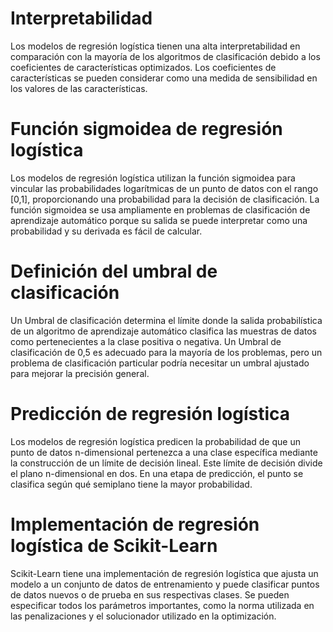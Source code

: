 # Interpretabilidad
Los modelos de regresión logística tienen una alta interpretabilidad en comparación con la mayoría de los algoritmos de clasificación debido a los coeficientes de características optimizados. Los coeficientes de características se pueden considerar como una medida de sensibilidad en los valores de las características.

# Función sigmoidea de regresión logística
Los modelos de regresión logística utilizan la función sigmoidea para vincular las probabilidades logarítmicas de un punto de datos con el rango [0,1], proporcionando una probabilidad para la decisión de clasificación. La función sigmoidea se usa ampliamente en problemas de clasificación de aprendizaje automático porque su salida se puede interpretar como una probabilidad y su derivada es fácil de calcular.

# Definición del umbral de clasificación
Un Umbral de clasificación determina el límite donde la salida probabilística de un algoritmo de aprendizaje automático clasifica las muestras de datos como pertenecientes a la clase positiva o negativa. Un Umbral de clasificación de 0,5 es adecuado para la mayoría de los problemas, pero un problema de clasificación particular podría necesitar un umbral ajustado para mejorar la precisión general.

# Predicción de regresión logística
Los modelos de regresión logística predicen la probabilidad de que un punto de datos n-dimensional pertenezca a una clase específica mediante la construcción de un límite de decisión lineal. Este límite de decisión divide el plano n-dimensional en dos. En una etapa de predicción, el punto se clasifica según qué semiplano tiene la mayor probabilidad.

# Implementación de regresión logística de Scikit-Learn
Scikit-Learn tiene una implementación de regresión logística que ajusta un modelo a un conjunto de datos de entrenamiento y puede clasificar puntos de datos nuevos o de prueba en sus respectivas clases. Se pueden especificar todos los parámetros importantes, como la norma utilizada en las penalizaciones y el solucionador utilizado en la optimización.
